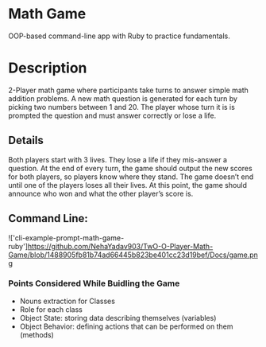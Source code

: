 # Math Game
OOP-based command-line app with Ruby to practice fundamentals.

# Description
2-Player math game where participants take turns to answer simple math addition problems. A new math question is generated for each turn by picking two numbers between 1 and 20. The player whose turn it is is prompted the question and must answer correctly or lose a life.

## Details
Both players start with 3 lives. They lose a life if they mis-answer a question. At the end of every turn, the game should output the new scores for both players, so players know where they stand.
The game doesn’t end until one of the players loses all their lives. At this point, the game should announce who won and what the other player’s score is.

## Command Line:
!['cli-example-prompt-math-game-ruby']https://github.com/NehaYadav903/TwO-O-Player-Math-Game/blob/1488905fb81b74ad66445b823be401cc23d19bef/Docs/game.png

### Points Considered While Buidling the Game
  * Nouns extraction for Classes
  * Role for each class
  * Object State: storing data describing themselves (variables)
  * Object Behavior: defining actions that can be performed on them (methods)
  